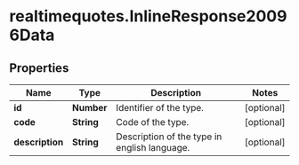 # realtimequotes.InlineResponse20096Data

## Properties

Name | Type | Description | Notes
------------ | ------------- | ------------- | -------------
**id** | **Number** | Identifier of the type. | [optional] 
**code** | **String** | Code of the type. | [optional] 
**description** | **String** | Description of the type in english language. | [optional] 


